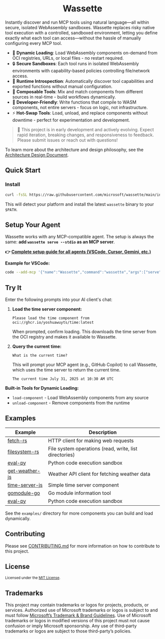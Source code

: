 <div align="center">
  <h1 align="center">Wassette</h1>
</div>

Instantly discover and run MCP tools using natural language—all within secure, isolated WebAssembly sandboxes. Wassette replaces risky native tool execution with a controlled, sandboxed environment, letting you define exactly what each tool can access—without the hassle of manually configuring every MCP tool.

- 🔧 **Dynamic Loading**: Load WebAssembly components on-demand from OCI registries, URLs, or local files - no restart required.
- 🔒 **Secure Sandboxes**: Each tool runs in isolated WebAssembly environments with capability-based policies controlling file/network access.
- 🎯 **Runtime Introspection**: Automatically discover tool capabilities and exported functions without manual configuration.
- 🧩 **Composable Tools**: Mix and match components from different sources in real-time - build workflows dynamically.
- 🚀 **Developer-Friendly**: Write functions that compile to WASM components, not entire servers - focus on logic, not infrastructure.
- ⚡ **Hot-Swap Tools**: Load, unload, and replace components without downtime - perfect for experimentation and development.

> 🦺 This project is in early development and actively evolving. Expect rapid iteration, breaking changes, and responsiveness to feedback. Please submit issues or reach out with questions!

To learn more about the architecture and design philosophy, see the [Architecture Design Document](docs/architecture-design.md).

## Quick Start

### Install

```bash
curl -fsSL https://raw.githubusercontent.com/microsoft/wassette/main/install.sh | bash
```

This will detect your platform and install the latest `wassette` binary to your `$PATH`.

## Setup Your Agent

Wassette works with any MCP-compatible agent. The setup is always the same: **add `wassette serve --stdio` as an MCP server**.

**👉 [Complete setup guide for all agents (VSCode, Cursor, Gemini, etc.)](https://github.com/microsoft/wassette/blob/main/docs/mcp-clients.md)**

**Example for VSCode:**

```bash
code --add-mcp '{"name":"Wassette","command":"wassette","args":["serve","--stdio"]}'
```

## Try It

Enter the following prompts into your AI client's chat:

1. **Load the time server component:**

   ```
   Please load the time component from oci://ghcr.io/yoshuawuyts/time:latest
   ```

   When prompted, confirm loading. This downloads the time server from the OCI registry and makes it available to Wassette.

2. **Query the current time:**

   ```
   What is the current time?
   ```

   This will prompt your MCP agent (e.g., GitHub Copilot) to call Wassette, which uses the time server to return the current time.

   ```output
   The current time July 31, 2025 at 10:30 AM UTC
   ```

**Built-in Tools for Dynamic Loading:**

- `load-component` - Load WebAssembly components from any source
- `unload-component` - Remove components from the runtime

## Examples

| Example                                    | Description                                            |
| ------------------------------------------ | ------------------------------------------------------ |
| [fetch-rs](examples/fetch-rs/)             | HTTP client for making web requests                    |
| [filesystem-rs](examples/filesystem-rs/)   | File system operations (read, write, list directories) |
| [eval-py](examples/eval-py/)               | Python code execution sandbox                          |
| [get-weather-js](examples/get-weather-js/) | Weather API client for fetching weather data           |
| [time-server-js](examples/time-server-js/) | Simple time server component                           |
| [gomodule-go](examples/gomodule-go/)       | Go module information tool                             |
| [eval-py](examples/eval-py/)               | Python code execution sandbox                          |

See the `examples/` directory for more components you can build and load dynamically.

## Contributing

Please see [CONTRIBUTING.md](CONTRIBUTING.md) for more information on how to contribute to this project.

## License

<sup>
Licensed under the <a href="LICENSE">MIT License</a>.
</sup>

## Trademarks

This project may contain trademarks or logos for projects, products, or services. Authorized use of Microsoft trademarks or logos is subject to and must follow [Microsoft’s Trademark & Brand Guidelines](https://www.microsoft.com/en-us/legal/intellectualproperty/trademarks). Use of Microsoft trademarks or logos in modified versions of this project must not cause confusion or imply Microsoft sponsorship. Any use of third-party trademarks or logos are subject to those third-party’s policies.
